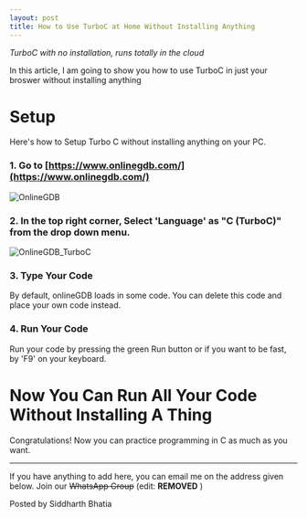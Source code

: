 ```yaml
---
layout: post
title: How to Use TurboC at Home Without Installing Anything
---
```


_TurboC with no installation, runs totally in the cloud_

In this article, I am going to show you how to use TurboC in just your broswer without installing anything

# Setup
Here's how to Setup Turbo C without installing anything on your PC.
### 1. Go to [https://www.onlinegdb.com/](https://www.onlinegdb.com/)

![OnlineGDB](https://user-images.githubusercontent.com/46340124/163584849-41dd8a67-8d3c-4ef6-a0c6-6153d8dc90d6.png)

### 2. In the top right corner, Select '**Language**' as "**C (TurboC)**" from the drop down menu. 

![OnlineGDB_TurboC](https://user-images.githubusercontent.com/46340124/163584994-c86cf4cc-e69a-4369-8d6d-d09ed0dd627a.png)

### 3. **Type Your Code**
By default, onlineGDB loads in some code. You can delete this code and place your own code instead.

### 4. **Run Your Code**
Run your code by pressing the green Run button or if you want to be fast, by 'F9' on your keyboard.

# Now You Can Run All Your Code Without Installing A Thing
Congratulations! Now you can practice programming in C as much as you want.


---

If you have anything to add here, you can email me on the address given below.
Join our ~~WhatsApp Group~~ (edit: **REMOVED** )

Posted by Siddharth Bhatia
